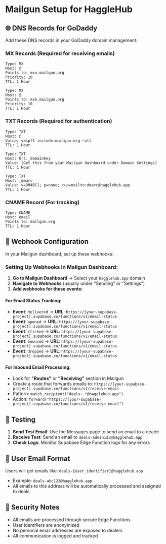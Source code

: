 # Mailgun Setup for HaggleHub

## 🌐 DNS Records for GoDaddy

Add these DNS records in your GoDaddy domain management:

### **MX Records (Required for receiving emails)**
```
Type: MX
Host: @
Points to: mxa.mailgun.org
Priority: 10
TTL: 1 Hour

Type: MX  
Host: @
Points to: mxb.mailgun.org
Priority: 10
TTL: 1 Hour
```

### **TXT Records (Required for authentication)**
```
Type: TXT
Host: @
Value: v=spf1 include:mailgun.org ~all
TTL: 1 Hour

Type: TXT
Host: krs._domainkey
Value: [Get this from your Mailgun dashboard under Domain Settings]
TTL: 1 Hour

Type: TXT
Host: _dmarc
Value: v=DMARC1; p=none; rua=mailto:dmarc@hagglehub.app
TTL: 1 Hour
```

### **CNAME Record (For tracking)**
```
Type: CNAME
Host: email
Points to: mailgun.org
TTL: 1 Hour
```

## 🔗 Webhook Configuration

In your Mailgun dashboard, set up these webhooks:

### **Setting Up Webhooks in Mailgun Dashboard:**

1. **Go to Mailgun Dashboard** → Select your `hagglehub.app` domain
2. **Navigate to Webhooks** (usually under "Sending" or "Settings")
3. **Add webhooks for these events:**

#### **For Email Status Tracking:**
- **Event**: `delivered` → **URL**: `https://[your-supabase-project].supabase.co/functions/v1/email-status`
- **Event**: `opened` → **URL**: `https://[your-supabase-project].supabase.co/functions/v1/email-status`
- **Event**: `clicked` → **URL**: `https://[your-supabase-project].supabase.co/functions/v1/email-status`
- **Event**: `bounced` → **URL**: `https://[your-supabase-project].supabase.co/functions/v1/email-status`
- **Event**: `dropped` → **URL**: `https://[your-supabase-project].supabase.co/functions/v1/email-status`

#### **For Inbound Email Processing:**
- Look for **"Routes"** or **"Receiving"** section in Mailgun
- Create a route that forwards emails to: `https://[your-supabase-project].supabase.co/functions/v1/receive-email`
- Pattern: `match_recipient("deals-.*@hagglehub.app")`
- Action: `forward("https://[your-supabase-project].supabase.co/functions/v1/receive-email")`

## 🧪 Testing

1. **Send Test Email**: Use the Messages page to send an email to a dealer
2. **Receive Test**: Send an email to `deals-admin123@hagglehub.app` 
3. **Check Logs**: Monitor Supabase Edge Function logs for any errors

## 📧 User Email Format

Users will get emails like: `deals-{user_identifier}@hagglehub.app`
- Example: `deals-abc123@hagglehub.app`
- All emails to this address will be automatically processed and assigned to deals

## 🔐 Security Notes

- All emails are processed through secure Edge Functions
- User identifiers are anonymized 
- No personal email addresses are exposed to dealers
- All communication is logged and tracked